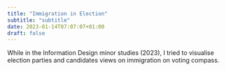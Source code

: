 ```yaml
---
title: "Immigration in Election"
subtitle: "subtitle"
date: 2023-01-14T07:07:07+01:00
draft: false
---
```


While in the Information Design minor studies (2023), I tried to visualise election parties and candidates views on immigration on voting compass.